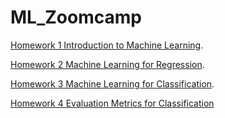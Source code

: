 # ML_Zoomcamp

[Homework 1 Introduction to Machine Learning](https://github.com/KateK1/ML_Zoomcamp/blob/main/ML%20Zoomcamp%20HW1.ipynb). 

[Homework 2 Machine Learning for Regression](https://github.com/KateK1/ML_Zoomcamp/blob/main/ML%20Zoomcpam%20HW2.ipynb). 
  
[Homework 3 Machine Learning for Classification](https://github.com/KateK1/ML_Zoomcamp/blob/main/ML%20Zoomcamp%20HW3.ipynb). 
  
[Homework 4 Evaluation Metrics for Classification](https://github.com/KateK1/ML_Zoomcamp/blob/main/ML%20Zoomcamp%20HW4.ipynb)
